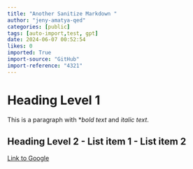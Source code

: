 ```yaml
---
title: "Another Sanitize Markdown "
author: "jeny-amatya-qed"
categories: [public]
tags: [auto-import,test, gpt]
date: 2024-06-07 00:52:54
likes: 0
imported: True 
import-source: "GitHub"
import-reference: "4321"
---
```


# Heading Level 1
 
This is a paragraph with \**bold text* and *italic text*.
   ## Heading Level 2 - List item 1 - List item 2 
[Link to Google](https://www.google.com)
